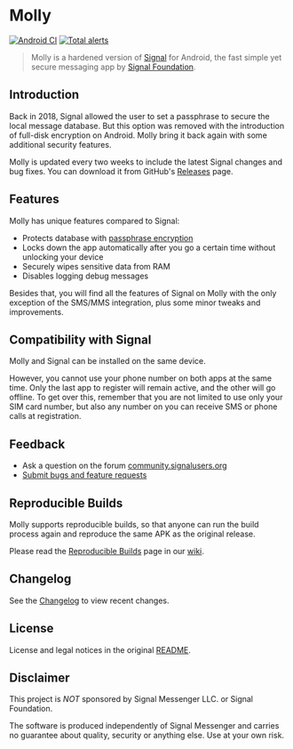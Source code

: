 # Molly

[![Android CI](https://github.com/mollyim/mollyim-android/workflows/Android%20CI/badge.svg)](https://github.com/mollyim/mollyim-android/actions)
[![Total alerts](https://img.shields.io/lgtm/alerts/g/mollyim/mollyim-android.svg?logo=lgtm&logoWidth=18)](https://lgtm.com/projects/g/mollyim/mollyim-android/alerts/)

> Molly is a hardened version of [Signal](https://github.com/signalapp/Signal-Android) for Android, the fast simple yet secure messaging app by [Signal Foundation](https://signal.org).

## Introduction

Back in 2018, Signal allowed the user to set a passphrase to secure the local message database. But this option was removed with the introduction of full-disk encryption on Android. Molly bring it back again with some additional security features.

Molly is updated every two weeks to include the latest Signal changes and bug fixes. You can download it from GitHub's [Releases](https://github.com/mollyim/mollyim-android/releases/latest) page.

## Features

Molly has unique features compared to Signal:

- Protects database with [passphrase encryption](https://github.com/mollyim/mollyim-android/wiki/Data-Encryption-At-Rest)
- Locks down the app automatically after you go a certain time without unlocking your device
- Securely wipes sensitive data from RAM
- Disables logging debug messages

Besides that, you will find all the features of Signal on Molly with the only exception of the SMS/MMS integration, plus some minor tweaks and improvements.

## Compatibility with Signal

Molly and Signal can be installed on the same device.

However, you cannot use your phone number on both apps at the same time. Only the last app to register will remain active, and the other will go offline. To get over this, remember that you are not limited to use only your SIM card number, but also any number on you can receive SMS or phone calls at registration.

## Feedback

- Ask a question on the forum [community.signalusers.org](https://community.signalusers.org/)
- [Submit bugs and feature requests](https://github.com/mollyim/mollyim-android/issues)

## Reproducible Builds

Molly supports reproducible builds, so that anyone can run the build process again and reproduce the same APK as the original release.

Please read the [Reproducible Builds](https://github.com/mollyim/mollyim-android/wiki/Reproducible-Builds) page in our [wiki](https://github.com/mollyim/mollyim-android/wiki).

## Changelog

See the [Changelog](https://github.com/mollyim/mollyim-android/wiki/Changelog) to view recent changes.

## License

License and legal notices in the original [README](README-ORIG.md).

## Disclaimer

This project is *NOT* sponsored by Signal Messenger LLC. or Signal Foundation.

The software is produced independently of Signal Messenger and carries no guarantee about quality, security or anything else. Use at your own risk.
